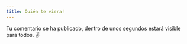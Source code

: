 ```yaml
---
title: Quién te viera!
---
```


Tu comentario se ha publicado, dentro de unos segundos estará visible para todos. ✌️